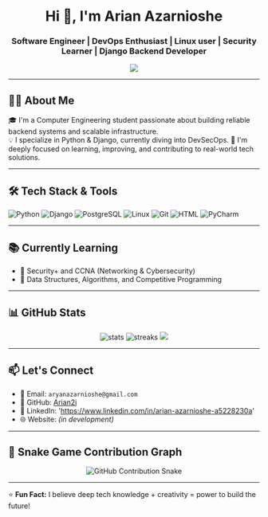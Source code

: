 <h1 align="center">Hi 👋, I'm Arian Azarnioshe</h1>
<h3 align="center">Software Engineer | DevOps Enthusiast | Linux user | Security Learner | Django Backend Developer</h3>

<p align="center">
  <img src="https://readme-typing-svg.herokuapp.com?center=true&vCenter=true&lines=Computer+Engineering+Student;Linux;Django+Backend+Developer;DevOps+Explorer;Cybersecurity+Enthusiast;Future+MSc+AI+Student" />
</p>

---

## 🧑‍💻 About Me

🎓 I'm a Computer Engineering student passionate about building reliable backend systems and scalable infrastructure.  
💡 I specialize in Python & Django, currently diving into DevSecOps.
🚀 I'm deeply focused on learning, improving, and contributing to real-world tech solutions.

---

## 🛠️ Tech Stack & Tools

![Python](https://img.shields.io/badge/-Python-333?style=flat&logo=python)
![Django](https://img.shields.io/badge/-Django-092E20?style=flat&logo=django)
![PostgreSQL](https://img.shields.io/badge/-PostgreSQL-336791?style=flat&logo=postgresql)
![Linux](https://img.shields.io/badge/-Linux-FCC624?style=flat&logo=linux)
![Git](https://img.shields.io/badge/-Git-F05032?style=flat&logo=git)
![HTML](https://img.shields.io/badge/-HTML5-E34F26?style=flat&logo=html5&logoColor=fff)
![PyCharm](https://img.shields.io/badge/-PyCharm-000?style=flat&logo=pycharm)

---

## 📚 Currently Learning

- 🔐 Security+ and CCNA (Networking & Cybersecurity)
- 🧠 Data Structures, Algorithms, and Competitive Programming
---

## 📊 GitHub Stats

<p align="center">
  <img src="https://github-readme-stats.vercel.app/api?username=Arian2i&show_icons=true&theme=tokyonight" alt="stats" />
  <img src="https://github-readme-streak-stats.herokuapp.com/?user=Arian2i&theme=tokyonight" alt="streaks" />
  <img src="https://github-readme-stats.vercel.app/api/top-langs/?username=Arian2i&layout=compact&theme=tokyonight" />
</p>

---

## 📫 Let's Connect

- 📧 Email: `aryanazarnioshe@gmail.com`
- 🐙 GitHub: [Arian2i](https://github.com/Arian2i)
- 💼 LinkedIn: 'https://www.linkedin.com/in/arian-azarnioshe-a5228230a'
- 🌐 Website: *(in development)*

---

## 🐍 Snake Game Contribution Graph
<p align="center">
  <img src="https://github.com/Arian2i/arian2i/blob/output/github-contribution-grid-snake.svg" alt="GitHub Contribution Snake" />
</p>

---

⭐ **Fun Fact:** I believe deep tech knowledge + creativity = power to build the future!

